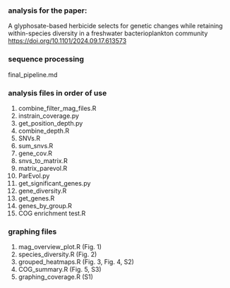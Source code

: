 ### analysis for the paper:
A glyphosate-based herbicide selects for genetic changes while retaining within-species diversity in a freshwater bacterioplankton community
https://doi.org/10.1101/2024.09.17.613573

### sequence processing 

final_pipeline.md

### analysis files in order of use

1. combine_filter_mag_files.R
2. instrain_coverage.py
3. get_position_depth.py
4. combine_depth.R
5. SNVs.R
6. sum_snvs.R
7. gene_cov.R
8. snvs_to_matrix.R
9. matrix_parevol.R
10. ParEvol.py
11. get_significant_genes.py
12. gene_diversity.R
13. get_genes.R
14. genes_by_group.R
15. COG enrichment test.R


### graphing files

1. mag_overview_plot.R (Fig. 1)
2. species_diversity.R (Fig. 2)
3. grouped_heatmaps.R (Fig. 3, Fig. 4, S2)
4. COG_summary.R (Fig. 5, S3)
5. graphing_coverage.R (S1)


